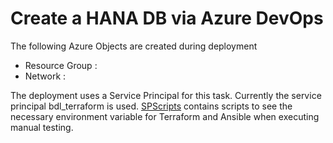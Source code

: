 # Create a HANA DB via Azure DevOps

The following Azure Objects are created during deployment
- Resource Group :
- Network : 

The deployment uses a Service Principal for this task. Currently the service principal bdl_terraform is used.
[SPScripts](SPScripts) contains scripts to see the necessary environment variable for Terraform and Ansible when executing manual testing.